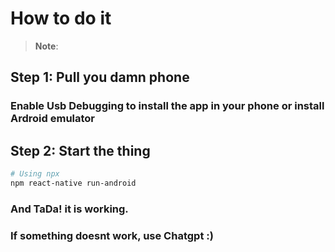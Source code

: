 # How to do it

> **Note**: 

## Step 1: Pull you damn phone

### Enable Usb Debugging to install the app in your phone or install Ardroid emulator


## Step 2: Start the thing

```sh
# Using npx
npm react-native run-android
```

### And TaDa! it is working.

### If something doesnt work, use Chatgpt :)